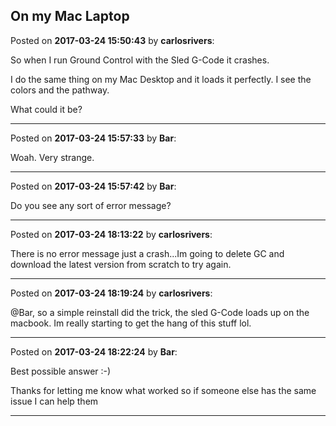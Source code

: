 ## On my Mac Laptop
Posted on **2017-03-24 15:50:43** by **carlosrivers**:

So when I run Ground Control with the Sled G-Code it crashes.



I do the same thing on my Mac Desktop and it loads it perfectly. I see the colors and the pathway.



What could it be?

---

Posted on **2017-03-24 15:57:33** by **Bar**:

Woah. Very strange.

---

Posted on **2017-03-24 15:57:42** by **Bar**:

Do you see any sort of error message?

---

Posted on **2017-03-24 18:13:22** by **carlosrivers**:

There is no error message just a crash...Im going to delete GC and download the latest version from scratch to try again.

---

Posted on **2017-03-24 18:19:24** by **carlosrivers**:

@Bar, so a simple reinstall did the trick, the sled G-Code loads up on the macbook. Im really starting to get the hang of this stuff lol.

---

Posted on **2017-03-24 18:22:24** by **Bar**:

Best possible answer :-)



Thanks for letting me know what worked so if someone else has the same issue I can help them

---

